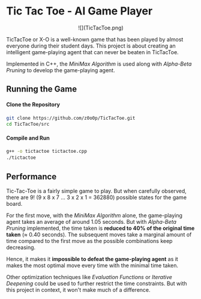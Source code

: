 # Tic Tac Toe - AI Game Player
<center>![](TicTacToe.png)</center>

TicTacToe or X-O is a well-known game that has been played by almost everyone during their student days. This project is about creating an intelligent game-playing agent that can never be beaten in TicTacToe.

Implemented in C++, the *MiniMax Algorithm* is used along with *Alpha-Beta Pruning* to develop the game-playing agent.

## Running the Game
#### Clone the Repository

```bash
git clone https://github.com/z0o0p/TicTacToe.git
cd TicTacToe/src
```

#### Compile and Run

```bash
g++ -o tictactoe tictactoe.cpp
./tictactoe
```

## Performance
Tic-Tac-Toe is a fairly simple game to play. But when carefully observed, there are 9! (9 x 8 x 7 ... 3 x 2 x 1 = 362880) possible states for the game board.

For the first move, with the *MiniMax Algorithm* alone, the game-playing agent takes an average of around 1.05 seconds. But with *Alpha-Beta Pruning* implemented, the time taken is **reduced to 40% of the original time taken** (≈ 0.40 seconds). The subsequent moves take a marginal amount of time compared to the first move as the possible combinations keep decreasing.

Hence, it makes it **impossible to defeat the game-playing agent** as it makes the most optimal move every time with the minimal time taken.

Other optimization techniques like *Evaluation Functions* or *Iterative Deepening* could be used to further restrict the time constraints. But with this project in context, it won't make much of a difference.